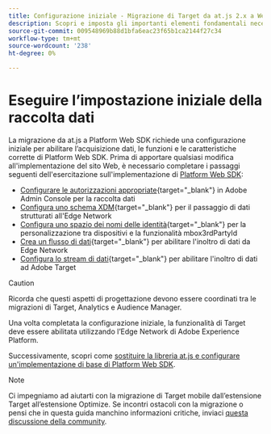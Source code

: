 ```yaml
---
title: Configurazione iniziale - Migrazione di Target da at.js 2.x a Web SDK
description: Scopri e imposta gli importanti elementi fondamentali necessari per l’implementazione di Platform Web SDK
source-git-commit: 009548969b88d1bfa6eac23f65b1ca2144f27c34
workflow-type: tm+mt
source-wordcount: '238'
ht-degree: 0%

---
```


# Eseguire l’impostazione iniziale della raccolta dati

La migrazione da at.js a Platform Web SDK richiede una configurazione iniziale per abilitare l’acquisizione dati, le funzioni e le caratteristiche corrette di Platform Web SDK. Prima di apportare qualsiasi modifica all&#39;implementazione del sito Web, è necessario completare i passaggi seguenti dell&#39;esercitazione sull&#39;implementazione di [Platform Web SDK](https://experienceleague.adobe.com/docs/platform-learn/implement-web-sdk/overview.html?lang=it):

- [Configurare le autorizzazioni appropriate](https://experienceleague.adobe.com/en/docs/platform-learn/implement-web-sdk/overview#prerequisites){target="_blank"} in Adobe Admin Console per la raccolta dati
- [Configura uno schema XDM](https://experienceleague.adobe.com/docs/platform-learn/implement-web-sdk/initial-configuration/configure-schemas.html){target="_blank"} per il passaggio di dati strutturati all&#39;Edge Network
- [Configura uno spazio dei nomi delle identità](https://experienceleague.adobe.com/docs/platform-learn/implement-web-sdk/initial-configuration/configure-identities.html){target="_blank"} per la personalizzazione tra dispositivi e la funzionalità mbox3rdPartyId
- [Crea un flusso di dati](https://experienceleague.adobe.com/docs/platform-learn/implement-web-sdk/initial-configuration/configure-datastream.html){target="_blank"} per abilitare l&#39;inoltro di dati da Edge Network
- [Configura lo stream di dati](https://experienceleague.adobe.com/docs/platform-learn/implement-web-sdk/applications-setup/setup-target.html#configure-the-datastream){target="_blank"} per abilitare l&#39;inoltro di dati ad Adobe Target

>[!CAUTION]
>
>Ricorda che questi aspetti di progettazione devono essere coordinati tra le migrazioni di Target, Analytics e Audience Manager.

Una volta completata la configurazione iniziale, la funzionalità di Target deve essere abilitata utilizzando l’Edge Network di Adobe Experience Platform.

Successivamente, scopri come [sostituire la libreria at.js e configurare un&#39;implementazione di base di Platform Web SDK](replace-library.md).

>[!NOTE]
>
>Ci impegniamo ad aiutarti con la migrazione di Target mobile dall’estensione Target all’estensione Optimize. Se incontri ostacoli con la migrazione o pensi che in questa guida manchino informazioni critiche, inviaci [questa discussione della community](https://experienceleaguecommunities.adobe.com/t5/adobe-experience-platform-data/tutorial-discussion-migrate-target-from-at-js-to-web-sdk/m-p/575587#M463).

